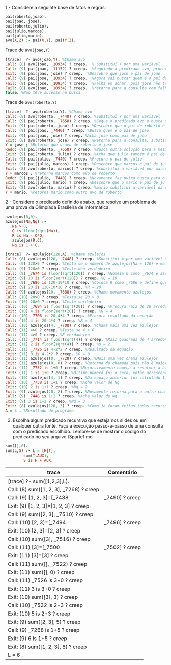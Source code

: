 1 - Considere a seguinte base de fatos e regras:

```prolog
pai(roberto,joao).
pai(joao, jose).
pai(roberto,julio).
pai(julio,marcos).
pai(julio,mario).
avo(X,Z) :- pai(X,Y), pai(Y,Z).
```
Trace de `avo(joao,Y)`
```prolog
[trace]  ?- avo(joao,Y). %Chama avo
Call: (8) avo(joao, _10934) ? creep.  % Substitui Y por uma variável
Call: (9) pai(joao, _11152) ? creep.  %Seguindo a predicado avo, procura quem é o pai de joao
Exit: (9) pai(joao, jose) ? creep.  %Descobre que jose é pai de joao
Call: (9) pai(jose, _10934) ? creep.  %Agora vai buscar quem é o pai de jose
Fail: (9) pai(jose, _10934) ? creep.  %Falha em achar, pois jose não tem pai definido
Fail: (8) avo(joao, _10934) ? creep.  %retorna para a consulta com falha
false. %Não teve sucesso na busca
```

Trace de `avo(roberto,Y)`
```prolog
[trace]  ?- avo(roberto,Y). %Chama avo
Call: (8) avo(roberto, _7440) ? creep. %Substitui Y por uma variável
Call: (9) pai(roberto, _7658) ? creep. %Segue o predicado avo e busca o pai de roberto
Exit: (9) pai(roberto, joao) ? creep. %Descobre que o pai de roberto é joao
Call: (9) pai(joao, _7440) ? creep. %Busca quem é o pai de joao
Exit: (9) pai(joao, jose) ? creep. %Acha jose como pai de joao
Exit: (8) avo(roberto, jose) ? creep. %Retorna para a consulta, substituindo a variável por jose
Y = jose ; %Retorna que o avo de roberto é jose
Redo: (9) pai(roberto, _7658) ? creep. %Busca outra solução para a mesma consulta, usando outra variável
Exit: (9) pai(roberto, julio) ? creep. %Acha que julio também é pai de roberto
Call: (9) pai(julio, _7440) ? creep. %Procura o pai de julio
Exit: (9) pai(julio, marcos) ? creep. %Descobre que marcos é pai de julio
Exit: (8) avo(roberto, marcos) ? creep. %substitui a variável por marcos
Y = marcos ; %retorna marcos como avo de roberto
Redo: (9) pai(julio, _7440) ? creep. %Novamente faz outra busca para o mesmo problema, começa a partir do julio que tinha dois caminhos a seguir
Exit: (9) pai(julio, mario) ? creep. %Descobre que o mario é pai de julio
Exit: (8) avo(roberto, mario) ? creep. %mario substitui a variável da consulta inicial
Y = mario. %retorna mario como outro avo de roberto
```


2 - Considere o predicado definido abaixo, que resolve um problema de uma prova da Olimpíada Brasileira de Informática.

```prolog
azulejos(0,0).
azulejos(Na,Nq) :-
   Na > 0,
   Q is floor(sqrt(Na)),
   R is Na - Q*Q,
   azulejos(R,C),
   Nq is 1 + C.
```  
   
```prolog
[trace]  ?- azulejos(120,A). %Chama azulejos
Call: (8) azulejos(120, _7448) ? creep. %Substitui A por uma variável de nome _7448
Call: (9) 120>0 ? creep. %Testa se o número de azulejos(Na = 120) é maior que 0
Exit: (9) 120>0 ? creep. %Teste deu verdadeiro
Call: (9) _7674 is floor(sqrt(120)) ? creep. %Nomeia Q como _7674 e assume que é igual a raiz de 120 arredondada
Exit: (9) 10 is floor(sqrt(120)) ? creep. %Q = 10
Call: (9) _7686 is 120-10*10 ? creep. %Coloca R como _7686 e define que é o resultado da equação
Exit: (9) 20 is 120-10*10 ? creep. %R = 20
Call: (9) azulejos(20, _7688) ? creep. %Chama novamente azulejos
Call: (10) 20>0 ? creep. %Testa se 20 > 0
Exit: (10) 20>0 ? creep. %Teste verdadeiro
Call: (10) _7694 is floor(sqrt(20)) ? creep. %Procura raiz de 20 arredondada
Exit: (10) 4 is floor(sqrt(20)) ? creep. %Q = 4
Call: (10) _7706 is 20-4*4 ? creep. %Procura resultado da equação
Exit: (10) 4 is 20-4*4 ? creep. %R = 4
Call: (10) azulejos(4, _7708) ? creep. %Chama mais uma vez azulejos
Call: (11) 4>0 ? creep. %Testa se 4 > 0
Exit: (11) 4>0 ? creep. %É verdadeiro
Call: (11) _7714 is floor(sqrt(4)) ? creep. %Raiz quadrada de 4 arredondada
Exit: (11) 2 is floor(sqrt(4)) ? creep. %Q = 2
Call: (11) _7726 is 4-2*2 ? creep. %Resultado da equação
Exit: (11) 0 is 4-2*2 ? creep. %R = 0
Call: (11) azulejos(0, _7728) ? creep. %Mais uma vez chama azulejos
Exit: (11) azulejos(0, 0) ? creep. %Retorna da chamada pois não é maior que 0
Call: (11) _7732 is 1+0 ? creep. %Recursivamente começa a resolver a última equação para achar os números dos quadrados
Exit: (11) 1 is 1+0 ? creep. %Último número foi o zero, então acrescenta na soma
Exit: (10) azulejos(4, 1) ? creep. %Da equaço anterior foi calculado 1, esse 1 é usado para a repetição seguinte
Call: (10) _7738 is 1+1 ? creep. %Acha valor de Nq
Exit: (10) 2 is 1+1 ? creep. %Nq = 2
Exit: (9) azulejos(20, 2) ? creep. %Novamente retorna para a outra chamada, só que com o valor de 2
Call: (9) _7448 is 1+2 ? creep. %Acha valor de Nq
Exit: (9) 3 is 1+2 ? creep. %Nq = 3
Exit: (8) azulejos(120, 3) ? creep. %Como já foram feitas todas recurses termina a execução
A = 3 . %Resultado do programa
```
3. Escolha algum predicado recursivo que esteja nos slides ou em qualquer outra fonte. Faça a execução passo-a-passo de uma consulta com o predicado escolhido. Lembre-se de mostrar o código do predicado no seu arquivo t3parte1.md

```prolog
sum([],0).
sum(L,S) :- L = [H|T],
	    sum(T,AUX),
	    S is H + AUX.
```
|trace        | Comentário|
|-------------|-----------|
|[trace]  ?- sum([1,2,3],L).|
|Call: (8) sum([1, 2, 3], _7268) ? creep|
|Call: (9) [1, 2, 3]=[_7488|_7490] ? creep|
|Exit: (9) [1, 2, 3]=[1, 2, 3] ? creep|
|Call: (9) sum([2, 3], _7510) ? creep|
|Call: (10) [2, 3]=[_7494|_7496] ? creep|
|Exit: (10) [2, 3]=[2, 3] ? creep|
|Call: (10) sum([3], _7516) ? creep|
|Call: (11) [3]=[_7500|_7502] ? creep|
|Exit: (11) [3]=[3] ? creep|
|Call: (11) sum([], _7522) ? creep|
|Exit: (11) sum([], 0) ? creep|
|Call: (11) _7526 is 3+0 ? creep|
|Exit: (11) 3 is 3+0 ? creep|
|Exit: (10) sum([3], 3) ? creep|
|Call: (10) _7532 is 2+3 ? creep|
|Exit: (10) 5 is 2+3 ? creep|
|Exit: (9) sum([2, 3], 5) ? creep|
|Call: (9) _7268 is 1+5 ? creep|
|Exit: (9) 6 is 1+5 ? creep|
|Exit: (8) sum([1, 2, 3], 6) ? creep|
|L = 6 .|
